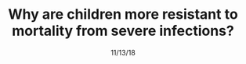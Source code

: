 ---
title: "Why are children more resistant to mortality from severe infections?"
image: "images/writing/post-24.jpg"
link: "https://www.futuremedicine.com/doi/full/10.2217/fmb-2018-0221"
categories: ['Journal Article']
date: "11/13/18"
order: "18"
draft: false
---
